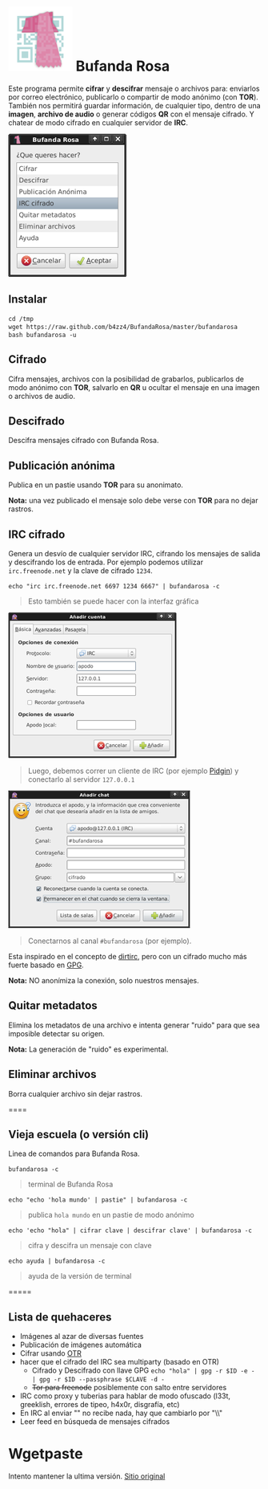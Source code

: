 # ![captura del programa](img/bufandarosa.png) Bufanda Rosa

Este programa permite **cifrar** y **descifrar** mensaje o archivos para: enviarlos por correo electrónico, publicarlo o compartir de modo anónimo (con **TOR**). 
También nos permitirá guardar información, de cualquier tipo, dentro de una **imagen**,  **archivo de audio** o generar códigos **QR** con el mensaje cifrado.
Y chatear de modo cifrado en cualquier servidor de **IRC**.

![captura del programa](img/cifrado.png)

## Instalar

~~~
cd /tmp
wget https://raw.github.com/b4zz4/BufandaRosa/master/bufandarosa
bash bufandarosa -u
~~~

## Cifrado

Cifra mensajes, archivos con la posibilidad de grabarlos, publicarlos de modo anónimo con **TOR**, salvarlo en **QR** u ocultar el mensaje en una imagen o archivos de audio.

## Descifrado

Descifra mensajes cifrado con Bufanda Rosa.

## Publicación anónima

Publica en un pastie usando **TOR** para su anonimato.

**Nota:** una vez publicado el mensaje solo debe verse con **TOR** para no dejar rastros.

## IRC cifrado

Genera un desvío de cualquier servidor IRC, cifrando los mensajes de salida y descifrando los de entrada. 
Por ejemplo podemos utilizar `irc.freenode.net` y la clave de cifrado `1234`.

~~~
echo "irc irc.freenode.net 6697 1234 6667" | bufandarosa -c
~~~
> Esto también se puede hacer con la interfaz gráfica

![captura del programa](img/irc.png)
> Luego, debemos correr un cliente de IRC (por ejemplo [Pidgin](https://pidgin.im/)) y conectarlo al servidor `127.0.0.1`

![captura del programa](img/canal.png)
> Conectarnos al canal `#bufandarosa` (por ejemplo).

Esta inspirado en el concepto de [dirtirc](http://dirtirc.sf.net), pero con un cifrado mucho más fuerte basado en [GPG](http://www.gnupg.org/index.es.html).

**Nota:** NO anonímiza la conexión, solo nuestros mensajes.

## Quitar metadatos

Elimina los metadatos de una archivo e intenta generar "ruido" para que sea imposible detectar su origen.

**Nota:** La generación de "ruido" es experimental.

## Eliminar archivos

Borra cualquier archivo sin dejar rastros.

====

## Vieja escuela (o versión cli)

Linea de comandos para Bufanda Rosa.

~~~
bufandarosa -c
~~~
> terminal de Bufanda Rosa

~~~
echo "echo 'hola mundo' | pastie" | bufandarosa -c
~~~
> publica `hola mundo` en un pastie de modo anónimo

~~~
echo 'echo "hola" | cifrar clave | descifrar clave' | bufandarosa -c
~~~
> cifra y descifra un mensaje con clave

~~~
echo ayuda | bufandarosa -c
~~~
> ayuda de la versión de terminal

=====

## Lista de quehaceres

* Imágenes al azar de diversas fuentes
* Publicación de imágenes automática
* Cifrar usando [OTR](http://www.cypherpunks.ca/otr/)
* hacer que el cifrado del IRC sea multiparty (basado en OTR)
  * Cifrado y Descifrado con llave GPG `echo "hola" | gpg -r $ID -e - | gpg -r $ID --passphrase $CLAVE -d -`
  * ~~Tor para freenode~~ posiblemente con salto entre servidores
* IRC como proxy y tuberias para hablar de modo ofuscado (l33t, greeklish, errores de tipeo, h4x0r, disgrafía, etc)
* En IRC al enviar "\" no recibe nada, hay que cambiarlo por "\\\\"
* Leer feed en búsqueda de mensajes cifrados

# Wgetpaste

Intento mantener la ultima versión. [Sitio original](http://wgetpaste.zlin.dk/)
